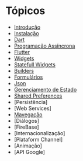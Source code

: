 # Tópicos

- [Introdução](https://github.com/josineisilva/mobile_introducao)
- [Instalação](https://github.com/josineisilva/mobile_introducao)
- [Dart](https://github.com/josineisilva/mobile_dart)
- [Programação Assíncrona](https://github.com/josineisilva/mobile_dart)
- [Flutter](https://github.com/josineisilva/mobile_flutter)
- [Widgets](https://github.com/josineisilva/mobile_widgets)
- [Statefull Widgets](https://github.com/josineisilva/mobile_statefulwidgets)
- [Builders](https://github.com/josineisilva/mobile_builders)
- [Formulários](https://github.com/josineisilva/mobile_forms)
- [Json](https://github.com/josineisilva/mobile_json)
- [Gerenciamento de Estado](https://github.com/josineisilva/mobile_state)
- [Shared Preferences](https://github.com/josineisilva/mobile_sharedpreferences)
- [Persistência]
- [Web Services]
- [Mavegação](https://github.com/josineisilva/mobile_navegacao)
- [Diálogos]
- [FireBase]
- [Internacionalização]
- [Plataform Channel]
- [Animação]
- [API Google]
